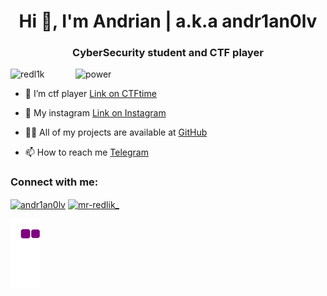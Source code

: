 <h1 align="center">Hi 👋, I'm Andrian | a.k.a andr1an0lv</h1>
<h3 align="center">CyberSecurity student and CTF player</h3>
<img align="right" alt="power" width="400" src="https://camo.githubusercontent.com/93bba7c3b0e336d712a1d08fd52673b89f59cfce5ab83e1bcf95f0eed0218dc7/68747470733a2f2f6d656469612e74656e6f722e636f6d2f31763973374a323331685141414141642f636861696e7361772d6d616e2d706f7765722e676966">

<p align="left"> <img src="https://komarev.com/ghpvc/?username=redl1k&label=Profile%20views&color=0e75b6&style=flat" alt="redl1k" /> </p>

- 🔭 I’m ctf player [Link on CTFtime](https://ctftime.org/user/143814)

- 🌱 My instagram [Link on Instagram](https:https://www.instagram.com/andr1an0lv/)

- 👨‍💻 All of my projects are available at [GitHub](https://github.com/redl1k)

- 📫 How to reach me [Telegram](https://t.me/RedLikYT)

<h3 align="left">Connect with me:</h3>
<p align="left">
<a href="https://instagram.com/andr1an0lv" target="blank"><img align="center" src="https://raw.githubusercontent.com/rahuldkjain/github-profile-readme-generator/master/src/images/icons/Social/instagram.svg" alt="andr1an0lv" height="30" width="40" /></a>
<a href="https://www.youtube.com/c/mr-redlik_" target="blank"><img align="center" src="https://raw.githubusercontent.com/rahuldkjain/github-profile-readme-generator/master/src/images/icons/Social/youtube.svg" alt="mr-redlik_" height="30" width="40" /></a>
</p>



![snake gif](https://raw.githubusercontent.com/redl1k/redl1k/output/github-contribution-grid-snake.gif)
